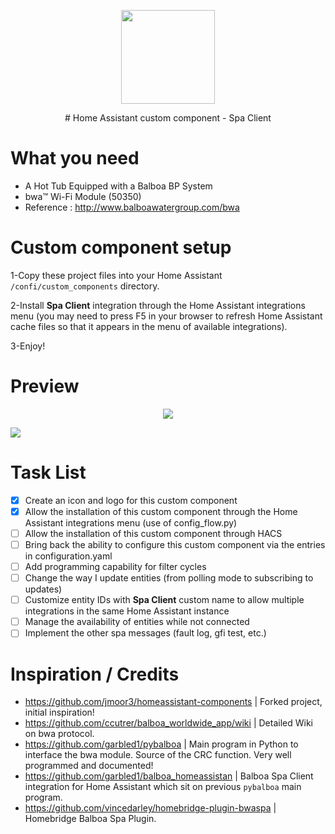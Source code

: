 <p align="center">

<img src="https://github.com/plmilord/Hass.io-custom-component-spaclient/master/images/icon.png" width="150">

</p>

<p align="center">
# Home Assistant custom component - Spa Client
</span>

# What you need

- A Hot Tub Equipped with a Balboa BP System
- bwa™ Wi-Fi Module (50350)
- Reference : http://www.balboawatergroup.com/bwa

# Custom component setup

1-Copy these project files into your Home Assistant ```/confi/custom_components``` directory.

2-Install **Spa Client** integration through the Home Assistant integrations menu (you may need to press F5 in your browser to refresh Home Assistant cache files so that it appears in the menu of available integrations).

3-Enjoy!

# Preview

<p align="center">
<a href="https://github.com/plmilord/Hass.io-custom-component-spaclient"><img src="https://github.com/plmilord/Hass.io-custom-component-spaclient/master/images/preview.png"></a>

<a href="https://github.com/plmilord/Hass.io-custom-component-spaclient"><img src="https://github.com/plmilord/Hass.io-custom-component-spaclient/master/images/options.png"></a>
</p>

# Task List

- [x] Create an icon and logo for this custom component
- [x] Allow the installation of this custom component through the Home Assistant integrations menu (use of config_flow.py)
- [ ] Allow the installation of this custom component through HACS
- [ ] Bring back the ability to configure this custom component via the entries in configuration.yaml
- [ ] Add programming capability for filter cycles
- [ ] Change the way I update entities (from polling mode to subscribing to updates)
- [ ] Customize entity IDs with **Spa Client** custom name to allow multiple integrations in the same Home Assistant instance
- [ ] Manage the availability of entities while not connected
- [ ] Implement the other spa messages (fault log, gfi test, etc.)

# Inspiration / Credits

- https://github.com/jmoor3/homeassistant-components | Forked project, initial inspiration!
- https://github.com/ccutrer/balboa_worldwide_app/wiki | Detailed Wiki on bwa protocol.
- https://github.com/garbled1/pybalboa | Main program in Python to interface the bwa module. Source of the CRC function. Very well programmed and documented!
- https://github.com/garbled1/balboa_homeassistan | Balboa Spa Client integration for Home Assistant which sit on previous ```pybalboa``` main program.
- https://github.com/vincedarley/homebridge-plugin-bwaspa | Homebridge Balboa Spa Plugin.
